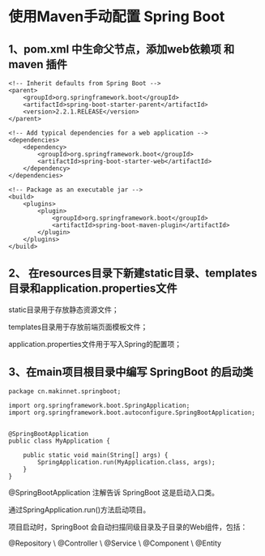 # 使用Maven手动配置 Spring Boot

## 1、pom.xml 中生命父节点，添加web依赖项 和 maven 插件

    <!-- Inherit defaults from Spring Boot -->
    <parent>
        <groupId>org.springframework.boot</groupId>
        <artifactId>spring-boot-starter-parent</artifactId>
        <version>2.2.1.RELEASE</version>
    </parent>
    
    <!-- Add typical dependencies for a web application -->
    <dependencies>
        <dependency>
            <groupId>org.springframework.boot</groupId>
            <artifactId>spring-boot-starter-web</artifactId>
        </dependency>
    </dependencies>
    
    <!-- Package as an executable jar -->
    <build>
        <plugins>
            <plugin>
                <groupId>org.springframework.boot</groupId>
                <artifactId>spring-boot-maven-plugin</artifactId>
            </plugin>
        </plugins>
    </build>
    
## 2、 在resources目录下新建static目录、templates目录和application.properties文件

static目录用于存放静态资源文件；

templates目录用于存放前端页面模板文件；

application.properties文件用于写入Spring的配置项；

## 3、在main项目根目录中编写 SpringBoot 的启动类
    
    package cn.makinnet.springboot;
    
    import org.springframework.boot.SpringApplication;
    import org.springframework.boot.autoconfigure.SpringBootApplication;
    
    
    @SpringBootApplication
    public class MyApplication {
    
        public static void main(String[] args) {
            SpringApplication.run(MyApplication.class, args);
        }
    }
    
@SpringBootApplication 注解告诉 SpringBoot 这是启动入口类。

通过SpringApplication.run()方法启动项目。

项目启动时，SpringBoot 会自动扫描同级目录及子目录的Web组件，包括：

@Repository \ @Controller \ @Service \ @Component \ @Entity









    
